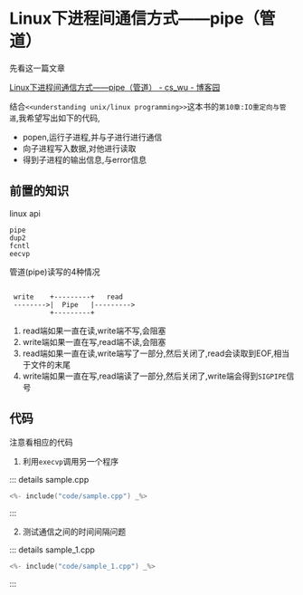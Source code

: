 # Linux下进程间通信方式——pipe（管道） 

先看这一篇文章

[Linux下进程间通信方式——pipe（管道） - cs\_wu - 博客园](https://www.cnblogs.com/wuyepeng/p/9747557.html)

结合`<<understanding unix/linux programming>>`这本书的`第10章:IO重定向与管道`,我希望写出如下的代码,

- popen,运行子进程,并与子进行进行通信
- 向子进程写入数据,对他进行读取
- 得到子进程的输出信息,与error信息


## 前置的知识

linux api

```
pipe
dup2
fcntl
eecvp
```


管道(pipe)读写的4种情况

```plaintext

 write    +---------+   read
 -------->|  Pipe   |--------->
          +---------+
```

1. read端如果一直在读,write端不写,会阻塞
2. write端如果一直在写,read端不读,会阻塞
3. read端如果一直在读,write端写了一部分,然后关闭了,read会读取到EOF,相当于文件的末尾
4. write端如果一直在写,read端读了一部分,然后关闭了,write端会得到`SIGPIPE`信号

## 代码

注意看相应的代码


1. 利用`execvp`调用另一个程序

::: details sample.cpp
```cpp
<%- include("code/sample.cpp") _%>
```
:::

2. 测试通信之间的时间间隔问题

::: details sample_1.cpp
```cpp
<%- include("code/sample_1.cpp") _%>
```
:::
